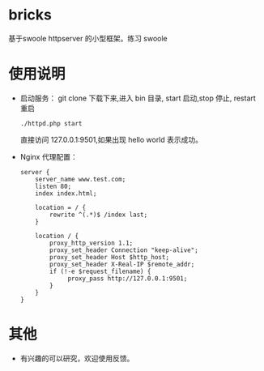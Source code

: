 # bricks
基于swoole httpserver 的小型框架。练习 swoole

# 使用说明
- 启动服务：
    git clone 下载下来,进入 bin 目录, start 启动,stop 停止, restart 重启

    ```shell
    ./httpd.php start
    ```
    直接访问 127.0.0.1:9501,如果出现 hello world 表示成功。
- Nginx 代理配置：
  ```
  server {
      server_name www.test.com;
      listen 80;
      index index.html;

      location = / {
          rewrite ^(.*)$ /index last;
      }

      location / {
          proxy_http_version 1.1;
          proxy_set_header Connection "keep-alive";
          proxy_set_header Host $http_host;
          proxy_set_header X-Real-IP $remote_addr;
          if (!-e $request_filename) {
               proxy_pass http://127.0.0.1:9501;
          }
      }
  }
  ```

# 其他
- 有兴趣的可以研究，欢迎使用反馈。
